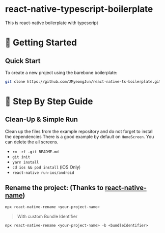 # react-native-typescript-boilerplate
This is react-native boilerplate with typescript

# 🚀 Getting Started

## Quick Start

To create a new project using the barebone boilerplate:

```sh
git clone https://github.com/JMyeongJun/react-native-ts-boilerplate.git <my-app-name>
```

# 🎯 Step By Step Guide

## Clean-Up & Simple Run

Clean up the files from the example repository and do not forget to install the dependencies
There is a good example by default on `HomeScreen`. You can delete the all screens.

- `rm -rf .git README.md`
- `git init`
- `yarn install`
- `cd ios && pod install` (iOS Only)
- `react-native run-ios/android`

## Rename the project: (Thanks to [react-native-name](https://github.com/junedomingo/react-native-rename))

```sh
npx react-native-rename <your-project-name>
```

> With custom Bundle Identifier

```sj
npx react-native-rename <your-project-name> -b <bundleIdentifier>
```
